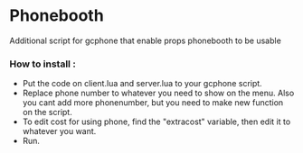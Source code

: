 # Phonebooth
Additional script for gcphone that enable props phonebooth to be usable

### How to install :

  - Put the code on client.lua and server.lua to your gcphone script.
  - Replace phone number to whatever you need to show on the menu. Also you cant add more phonenumber, but you need to make new function on the script.
  - To edit cost for using phone, find the "extracost" variable, then edit it to whatever you want.
  - Run.
